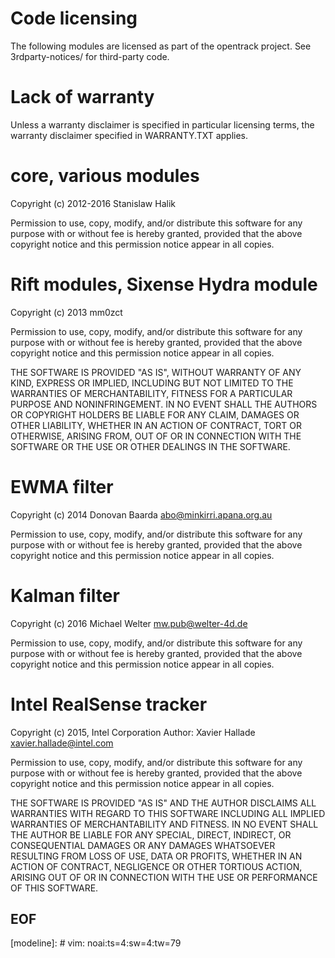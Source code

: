 # Code licensing

The following modules are  licensed as part of the opentrack project. See
3rdparty-notices/ for third-party code.

# Lack of warranty

Unless a warranty disclaimer is specified in particular licensing terms, the
warranty disclaimer specified in WARRANTY.TXT applies.

# core, various modules

Copyright (c) 2012-2016 Stanislaw Halik

Permission to use, copy, modify, and/or distribute this software for any
purpose with or without fee is hereby granted, provided that the above
copyright notice and this permission notice appear in all copies.

# Rift modules, Sixense Hydra module

Copyright (c) 2013 mm0zct

Permission to use, copy, modify, and/or distribute this software for any
purpose with or without fee is hereby granted, provided that the above
copyright notice and this permission notice appear in all copies.

THE SOFTWARE IS PROVIDED "AS IS", WITHOUT WARRANTY OF ANY KIND, EXPRESS OR
IMPLIED, INCLUDING BUT NOT LIMITED TO THE WARRANTIES OF MERCHANTABILITY,
FITNESS FOR A PARTICULAR PURPOSE AND NONINFRINGEMENT. IN NO EVENT SHALL THE
AUTHORS OR COPYRIGHT HOLDERS BE LIABLE FOR ANY CLAIM, DAMAGES OR OTHER
LIABILITY, WHETHER IN AN ACTION OF CONTRACT, TORT OR OTHERWISE, ARISING FROM,
OUT OF OR IN CONNECTION WITH THE SOFTWARE OR THE USE OR OTHER DEALINGS IN THE
SOFTWARE.

# EWMA filter

Copyright (c) 2014 Donovan Baarda <abo@minkirri.apana.org.au>

Permission to use, copy, modify, and/or distribute this software for any
purpose with or without fee is hereby granted, provided that the above
copyright notice and this permission notice appear in all copies.

# Kalman filter

Copyright (c) 2016 Michael Welter <mw.pub@welter-4d.de>

Permission to use, copy, modify, and/or distribute this software for any
purpose with or without fee is hereby granted, provided that the above
copyright notice and this permission notice appear in all copies.

# Intel RealSense tracker

Copyright (c) 2015, Intel Corporation
Author: Xavier Hallade <xavier.hallade@intel.com>

Permission to use, copy, modify, and/or distribute this software for any
purpose with or without fee is hereby granted, provided that the above
copyright notice and this permission notice appear in all copies.

THE SOFTWARE IS PROVIDED "AS IS" AND THE AUTHOR DISCLAIMS ALL WARRANTIES WITH
REGARD TO THIS SOFTWARE INCLUDING ALL IMPLIED WARRANTIES OF MERCHANTABILITY AND
FITNESS. IN NO EVENT SHALL THE AUTHOR BE LIABLE FOR ANY SPECIAL, DIRECT,
INDIRECT, OR CONSEQUENTIAL DAMAGES OR ANY DAMAGES WHATSOEVER RESULTING FROM
LOSS OF USE, DATA OR PROFITS, WHETHER IN AN ACTION OF CONTRACT, NEGLIGENCE OR
OTHER TORTIOUS ACTION, ARISING OUT OF OR IN CONNECTION WITH THE USE OR
PERFORMANCE OF THIS SOFTWARE.

## EOF

[modeline]: # vim: noai:ts=4:sw=4:tw=79
